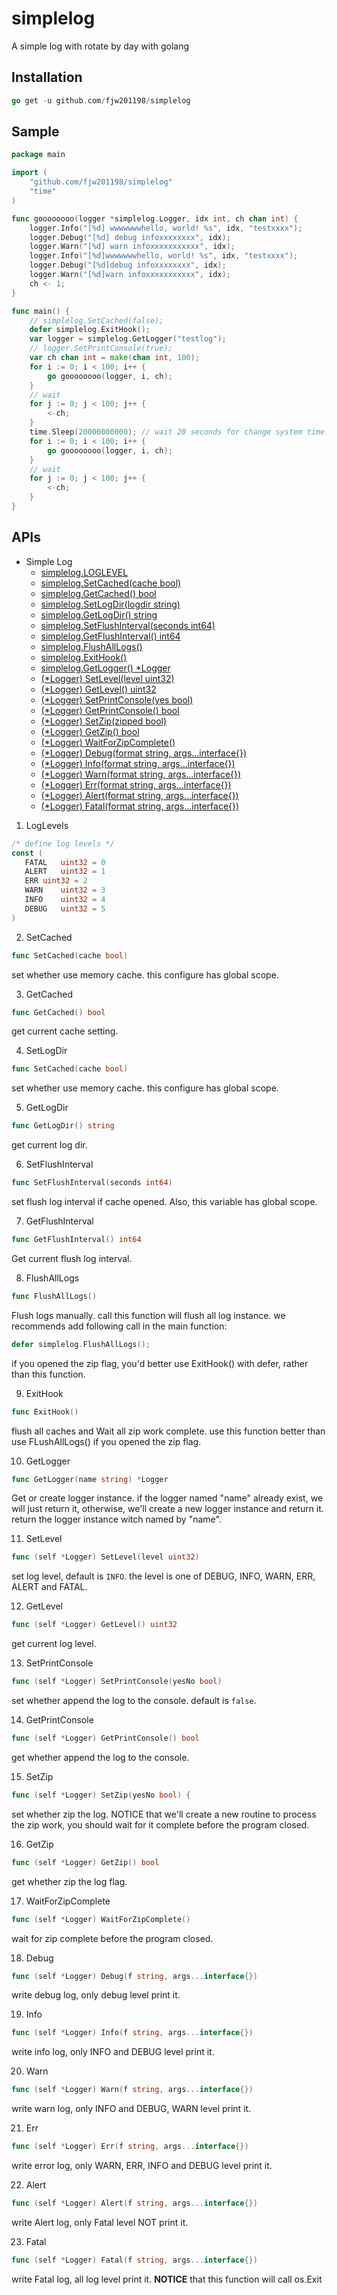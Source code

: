 # simplelog
A simple log with rotate by day with golang

## Installation
```go
go get -u github.com/fjw201198/simplelog
```

## Sample
```go
package main

import (
	"github.com/fjw201198/simplelog"
	"time"
)

func goooooooo(logger *simplelog.Logger, idx int, ch chan int) {
	logger.Info("[%d] wwwwwwwhello, world! %s", idx, "testxxxx");
	logger.Debug("[%d] debug infoxxxxxxxx", idx);
	logger.Warn("[%d] warn infoxxxxxxxxxxx", idx);
	logger.Info("[%d]wwwwwwwhello, world! %s", idx, "testxxxx");
	logger.Debug("[%d]debug infoxxxxxxxx", idx);
	logger.Warn("[%d]warn infoxxxxxxxxxxx", idx);
	ch <- 1;
}

func main() {
	// simplelog.SetCached(false);
	defer simplelog.ExitHook();
	var logger = simplelog.GetLogger("testlog");
	// logger.SetPrintConsole(true);
	var ch chan int = make(chan int, 100);
	for i := 0; i < 100; i++ {
		go goooooooo(logger, i, ch);
	}
	// wait
	for j := 0; j < 100; j++ {
		<-ch;
	}
	time.Sleep(20000000000); // wait 20 seconds for change system time. for test rotate
	for i := 0; i < 100; i++ {
		go goooooooo(logger, i, ch);
	}
	// wait
	for j := 0; j < 100; j++ {
		<-ch;
	}
}
```

## APIs
+ Simple Log
  - [simplelog.LOGLEVEL](#loglevel)
  - [simplelog.SetCached(cache bool)](#SetCached)
  - [simplelog.GetCached() bool](#GetCached)
  - [simplelog.SetLogDir(logdir string)](#SetLogDir)
  - [simplelog.GetLogDir() string](#GetLogDir)
  - [simplelog.SetFlushInterval(seconds int64)](#SetFlushInterval)
  - [simplelog.GetFlushInterval() int64](#GetFlushInterval)
  - [simplelog.FlushAllLogs()](#FlushAllLogs)
  - [simplelog.ExitHook()](#ExitHook)
  - [simplelog.GetLogger() *Logger](#GetLogger)
  - [(*Logger) SetLevel(level uint32)](#SetLevel)
  - [(*Logger) GetLevel() uint32](#GetLevel)
  - [(*Logger) SetPrintConsole(yes bool)](#SetPrintConsole)
  - [(*Logger) GetPrintConsole() bool](#GetPrintConsole)
  - [(*Logger) SetZip(zipped bool)](#SetZip)
  - [(*Logger) GetZip() bool](#GetZip)
  - [(*Logger) WaitForZipComplete()](#WaitForZipComplete)
  - [(*Logger) Debug(format string, args...interface{})](#Debug)
  - [(*Logger) Info(format string, args...interface{})](#Info)
  - [(*Logger) Warn(format string, args...interface{})](#Warn)
  - [(*Logger) Err(format string, args...interface{})](#Err)
  - [(*Logger) Alert(format string, args...interface{})](#Alert)
  - [(*Logger) Fatal(format string, args...interface{})](#Fatal)
 
 1. <a name="loglevel">LogLevels</a>
 ```go
/* define log levels */
const (
	FATAL 	uint32 = 0
	ALERT 	uint32 = 1
	ERR	uint32 = 2
	WARN    uint32 = 3
	INFO    uint32 = 4
	DEBUG   uint32 = 5
)
```
 2. <a name="SetCached">SetCached</a>
 ```go
 func SetCached(cache bool)
 ```
 set whether use memory cache. this configure has global scope.
 
 3. <a name="GetCached">GetCached</a>
 ```go
 func GetCached() bool
 ```
 get current cache setting.
 
 4. <a name="SetLogDir">SetLogDir</a>
 ```go
 func SetCached(cache bool)
 ```
 set whether use memory cache. this configure has global scope.
 
 5. <a name="GetLogDir">GetLogDir</name>
 ```go
 func GetLogDir() string
 ```
 get current log dir.
 
 6. <a name="SetFlushInterval">SetFlushInterval</a>
 ```go
 func SetFlushInterval(seconds int64)
 ```
 set flush log interval if cache opened. Also, this variable has global scope.
 
 7. <a name="GetFlushInterval">GetFlushInterval</a>
 ```go
 func GetFlushInterval() int64
 ```
 Get current flush log interval.
 
 8. <a name="FlushAllLogs">FlushAllLogs</a>
 ```go
 func FlushAllLogs()
 ```
 Flush logs manually. call this function will flush all log instance.
 we recommends add following call in the main function:
 ```go
 defer simplelog.FlushAllLogs();
 ```
 if you opened the zip flag, you'd better use ExitHook() with defer, rather than this function.

9. <a name="ExitHook">ExitHook</a>
```go
func ExitHook()
```
flush all caches and Wait all zip work complete. use this function better than use FLushAllLogs() if
you opened the zip flag.

10. <a name="GetLogger">GetLogger</a>
```go
func GetLogger(name string) *Logger
```
Get or create logger instance. if the logger named "name" already exist, we will just return it, otherwise,
we'll create a new logger instance and return it.
return the logger instance witch named by "name".

11. <a name="SetLevel">SetLevel</a>
```go
func (self *Logger) SetLevel(level uint32)
```
set log level, default is `INFO`. the level is one of DEBUG, INFO, WARN, ERR, ALERT and FATAL.

12. <a name="GetLevel">GetLevel</a>
```go
func (self *Logger) GetLevel() uint32
```
get current log level.

13. <a name="SetPrintConsole">SetPrintConsole</a>
```go
func (self *Logger) SetPrintConsole(yesNo bool) 
```
set whether append the log to the console. default is `false`.

14. <a name="GetPrintConsole">GetPrintConsole</a>
```go
func (self *Logger) GetPrintConsole() bool
```
get whether append the log to the console.

15. <a name="SetZip">SetZip</a>
```go
func (self *Logger) SetZip(yesNo bool) {
```
set whether zip the log. NOTICE that we'll create a new routine to process the zip work,
you should wait for it complete before the program closed.

16. <a name="GetZip">GetZip</a>
```go
func (self *Logger) GetZip() bool 
```
get whether zip the log flag.

17. <a name="WaitForZipComplete">WaitForZipComplete</a>
```go
func (self *Logger) WaitForZipComplete()
```
wait for zip complete before the program closed.

18. <a name="Debug">Debug</a>
```go
func (self *Logger) Debug(f string, args...interface{})
```
write debug log, only debug level print it.

19. <a name="Info">Info</a>
```go
func (self *Logger) Info(f string, args...interface{})
```
write info log, only INFO and DEBUG level print it.

20. <a name="Warn">Warn</a>
```go
func (self *Logger) Warn(f string, args...interface{})
```
write warn log, only INFO and DEBUG, WARN level print it.

21. <a name="Err">Err</a>
```go
func (self *Logger) Err(f string, args...interface{})
```
write error log, only WARN, ERR, INFO and DEBUG level print it.

22. <a name="Alert">Alert</a>
```go
func (self *Logger) Alert(f string, args...interface{})
```
write Alert log, only Fatal level NOT print it.

23. <a name="Fatal">Fatal</a>
```go
func (self *Logger) Fatal(f string, args...interface{})
```
write Fatal log, all log level print it.
**NOTICE** that this function will call os.Exit
